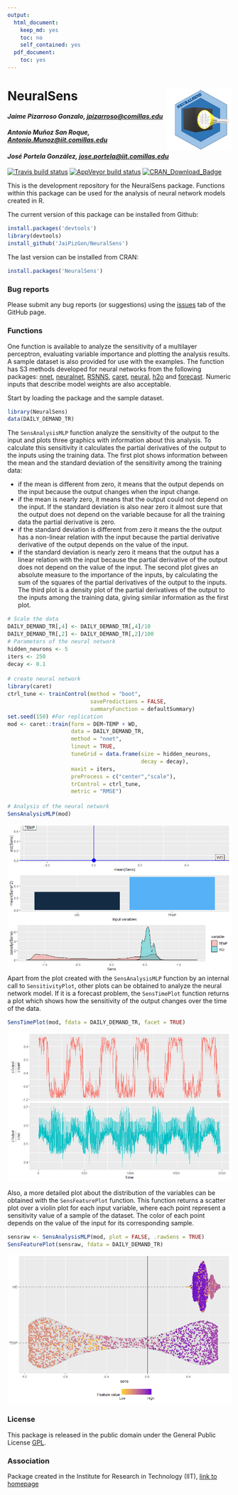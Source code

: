 ```yaml
---
output:
  html_document:
    keep_md: yes
    toc: no
    self_contained: yes
  pdf_document:
    toc: yes
---
```


# NeuralSens <img src="man/logo/NeuralSens.PNG" width="135px" height="140px" align="right" style="padding-left:10px;background-color:white;" />

#### *Jaime Pizarroso Gonzalo, jpizarroso@comillas.edu*
#### *Antonio Muñoz San Roque, Antonio.Munoz@iit.comillas.edu*
#### *José Portela González, jose.portela@iit.comillas.edu*
<!-- badges: start -->
[![Travis build status](https://travis-ci.org/JaiPizGon/NeuralSens.svg?branch=master)](https://travis-ci.org/JaiPizGon/NeuralSens)
[![AppVeyor build status](https://ci.appveyor.com/api/projects/status/github/JaiPizGon/NeuralSens?branch=master&svg=true)](https://ci.appveyor.com/project/JaiPizGon/NeuralSens)
[![CRAN_Download_Badge](https://cranlogs.r-pkg.org/badges/grand-total/NeuralSens)](https://cranlogs.r-pkg.org/badges/grand-total/NeuralSens)
<!-- badges: end -->


This is the development repository for the NeuralSens package.  Functions within this package can be used for the analysis of neural network models created in R. 

The current version of this package can be installed from Github:


```r
install.packages('devtools')
library(devtools)
install_github('JaiPizGon/NeuralSens')
```

The last version can be installed from CRAN:


```r
install.packages('NeuralSens')
```

### Bug reports

Please submit any bug reports (or suggestions) using the [issues](https://github.com/JaiPizGon/NeuralSens/issues) tab of the GitHub page.

### Functions


One function is available to analyze the sensitivity of a multilayer perceptron, 
evaluating variable importance and plotting the analysis results. A sample dataset is also provided for use with the examples. The function has S3 methods developed for neural networks from the following packages: [nnet](https://cran.r-project.org/package=nnet), [neuralnet](https://cran.r-project.org/package=neuralnet), [RSNNS](https://cran.r-project.org/package=RSNNS), [caret](https://cran.r-project.org/package=caret),
[neural](https://cran.r-project.org/package=neural),
[h2o](https://cran.r-project.org/package=h2o) and [forecast](https://cran.r-project.org/package=forecast).  Numeric inputs that describe model weights are also acceptable. 
 
Start by loading the package and the sample dataset.



```r
library(NeuralSens)
data(DAILY_DEMAND_TR)
```

The `SensAnalysisMLP` function analyze the sensitivity of the output to the input and  plots three graphics with information about this analysis. To calculate this sensitivity it calculates the partial derivatives of the output to the inputs using the training data. 
The first plot shows information between the mean and the standard deviation of the sensitivity among the training data:
- if the mean is different from zero, it means that the output depends on the input because the output changes when the input change.
- if the mean is nearly zero, it means that the output could not depend on the input. If the standard deviation is also near zero it almost sure that the output does not depend on the variable because for all the training data the partial derivative is zero.
- if the standard deviation is different from zero it means the the output has a non-linear relation with the input because the partial derivative derivative of the output depends on the value of the input.
- if the standard deviation is nearly zero it means that the output has a linear relation with the input because the partial derivative of the output does not depend on the value of the input.
The second plot gives an absolute measure to the importance of the inputs, by calculating the sum of the squares of the partial derivatives of the output to the inputs.
The third plot is a density plot of the partial derivatives of the output to the inputs among the training data, giving similar information as the first plot.



```r
# Scale the data
DAILY_DEMAND_TR[,4] <- DAILY_DEMAND_TR[,4]/10
DAILY_DEMAND_TR[,2] <- DAILY_DEMAND_TR[,2]/100
# Parameters of the neural network
hidden_neurons <- 5
iters <- 250
decay <- 0.1

# create neural network
library(caret)
ctrl_tune <- trainControl(method = "boot",
                          savePredictions = FALSE,
                          summaryFunction = defaultSummary)
set.seed(150) #For replication
mod <- caret::train(form = DEM~TEMP + WD,
                    data = DAILY_DEMAND_TR,
                    method = "nnet",
                    linout = TRUE,
                    tuneGrid = data.frame(size = hidden_neurons,
                                          decay = decay),
                    maxit = iters,
                    preProcess = c("center","scale"),
                    trControl = ctrl_tune,
                    metric = "RMSE")

# Analysis of the neural network
SensAnalysisMLP(mod)
```

![](README_files/figure-html/unnamed-chunk-5-1.png)<!-- -->
Apart from the plot created with the `SensAnalysisMLP` function by an internal call
to `SensitivityPlot`, other plots can be obtained to analyze the neural network model.
If it is a forecast problem, the `SensTimePlot` function returns a plot which shows
how the sensitivity of the output changes over the time of the data. 



```r
SensTimePlot(mod, fdata = DAILY_DEMAND_TR, facet = TRUE)
```

![](README_files/figure-html/unnamed-chunk-6-1.png)<!-- -->

Also, a more detailed plot about the distribution of the variables can be obtained with
the `SensFeaturePlot` function. This function returns a scatter plot over a violin plot 
for each input variable, where each point represent a sensitivity value of a sample of the
dataset. The color of each point depends on the value of the input for its corresponding sample.


```r
sensraw <- SensAnalysisMLP(mod, plot = FALSE, .rawSens = TRUE)
SensFeaturePlot(sensraw, fdata = DAILY_DEMAND_TR)
```

![](README_files/figure-html/unnamed-chunk-7-1.png)<!-- -->

### License

This package is released in the public domain under the General Public License [GPL](https://www.gnu.org/licenses/gpl-3.0.en.html). 

### Association
Package created in the Institute for Research in Technology (IIT), [link to homepage](https://www.iit.comillas.edu/index.php.en) 
